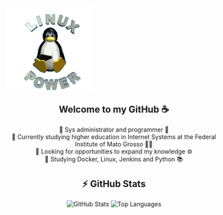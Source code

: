 <img align="center" src="https://raw.githubusercontent.com/andradesysadmin/andradesysadmin/refs/heads/main/linux-linux-power.gif">
<h2 align="center">Welcome to my GitHub ☕</h2>
<div align="center">
  <ul style="list-style-type: none; padding: 0;">
    <li>🔹 Sys administrator and programmer 🐧</li>
    <li>🔹 Currently studying higher education in Internet Systems at the Federal Institute of Mato Grosso 👨‍🏫</li>
    <li>🔹 Looking for opportunities to expand my knowledge ⚙️</li>
    <li>🔹 Studying Docker, Linux, Jenkins and Python 📚</li>
  </ul>
</div>

<h2 align="center">⚡ GitHub Stats</h2>

<div align="center" class="myWrapper">
  <img src="https://github-readme-stats.vercel.app/api?username=andradesysadmin&show_icons=true&theme=calm_pink" alt="GitHub Stats">
  <img src="https://github-readme-stats.vercel.app/api/top-langs/?username=andradesysadmin&hide_progress=true&theme=calm_pink" alt="Top Languages">
</div>


